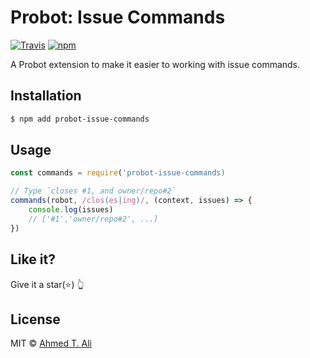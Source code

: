 # Probot: Issue Commands

[![Travis](https://img.shields.io/travis/ahmed-taj/probot-issue-commands.svg)](https://travis-ci.org/ahmed-taj/probot-issue-commands)
[![npm](https://img.shields.io/npm/v/probot-issue-commands.svg)](https://www.npmjs.com/package/probot-issue-commands)

A Probot extension to make it easier to working with issue commands.

## Installation

```sh
$ npm add probot-issue-commands
```

## Usage

```javascript
const commands = require('probot-issue-commands)

// Type `closes #1, and owner/repo#2`
commands(robot, /clos(es|ing)/, (context, issues) => {
	console.log(issues)
	// ['#1','owner/repo#2', ...]
})
```

## Like it?

Give it a star(:star:) :point_up_2:

## License

MIT © [Ahmed T. Ali](https://github.com/ahmed-taj)
